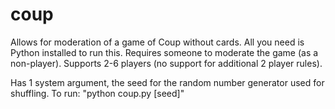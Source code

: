 # coup
Allows for moderation of a game of Coup without cards.
All you need is Python installed to run this.
Requires someone to moderate the game (as a non-player).
Supports 2-6 players (no support for additional 2 player rules).

Has 1 system argument, the seed for the random number generator used for shuffling.
To run: "python coup.py [seed]"

